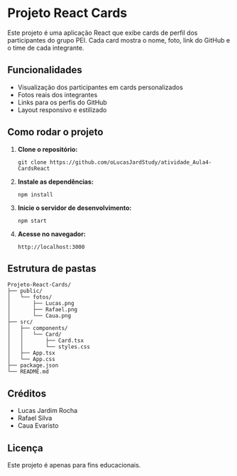 # Projeto React Cards

Este projeto é uma aplicação React que exibe cards de perfil dos participantes do grupo PEI. Cada card mostra o nome, foto, link do GitHub e o time de cada integrante.

## Funcionalidades

- Visualização dos participantes em cards personalizados
- Fotos reais dos integrantes
- Links para os perfis do GitHub
- Layout responsivo e estilizado

## Como rodar o projeto

1. **Clone o repositório:**
   ```
   git clone https://github.com/oLucasJardStudy/atividade_Aula4-CardsReact
   ```

2. **Instale as dependências:**
   ```
   npm install
   ```

3. **Inicie o servidor de desenvolvimento:**
   ```
   npm start
   ```

4. **Acesse no navegador:**
   ```
   http://localhost:3000
   ```

## Estrutura de pastas

```
Projeto-React-Cards/
├── public/
│   └── fotos/
│       ├── Lucas.png
│       ├── Rafael.png
│       └── Caua.png
├── src/
│   ├── components/
│   │   └── Card/
│   │       ├── Card.tsx
│   │       └── styles.css
│   ├── App.tsx
│   └── App.css
├── package.json
└── README.md
```

## Créditos

- Lucas Jardim Rocha
- Rafael Silva
- Caua Evaristo

## Licença

Este projeto é apenas para fins educacionais.